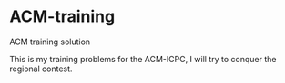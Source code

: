 # ACM-training
ACM training solution

This is my training problems for the ACM-ICPC, I will try to conquer the regional contest.
